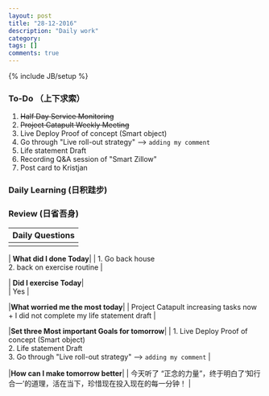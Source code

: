 ```yaml
---
layout: post
title: "28-12-2016"
description: "Daily work"
category: 
tags: []
comments: true
---
```

{% include JB/setup %}

### To-Do （上下求索）
1. <s>Half Day Service Monitoring </s>
2. <s>Project Catapult Weekly Meeting </s>
3. Live Deploy Proof of concept (Smart object)
3. Go through "Live roll-out strategy" --> `adding my comment`
4. Life statement Draft
5. Recording Q&A session of "Smart Zillow"
6. Post card to Kristjan

### Daily Learning (日积跬步)


### Review (日省吾身)

| Daily Questions                   |                                           
|:----------------------------------|
|                                   |

| **What did I done Today**| 
|  1. Go back house <br />
   2. back on exercise routine  |

| **Did I exercise Today**|          
|  Yes   |

|**What worried me the most today**|
|  Project Catapult increasing tasks now  + I did not complete my life statement draft   |

|**Set three Most important Goals for tomorrow**|
|  1. Live Deploy Proof of concept (Smart object) <br />
   2. Life statement Draft <br />
   3. Go through "Live roll-out strategy" --> `adding my comment`     |

|**How can I make tomorrow better**|
|  今天听了 “正念的力量”，终于明白了‘知行合一’的道理，活在当下，珍惜现在投入现在的每一分钟！                        |

